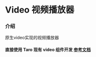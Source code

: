 # Video 视频播放器

### 介绍

原生video实现的视频播放器

#### 直接使用 Taro 现有 video 组件开发 [参考文档](https://taro-docs.jd.com/taro/docs/components/media/video)